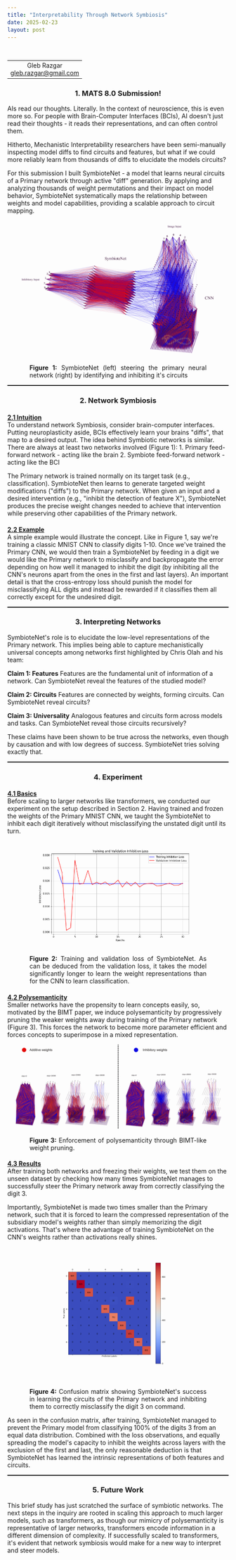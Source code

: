 ```yaml
---
title: "Interpretability Through Network Symbiosis"
date: 2025-02-23
layout: post
---
```


<br>
<div class="table-container">
  <table>
    <tr>
      <td align="center">
        Gleb Razgar<br>
        <a href="mailto:gleb.razgar@gmail.com">gleb.razgar@gmail.com</a>
      </td>
    </tr>
  </table>
</div>

<h3 align="center">1. MATS 8.0 Submission! </h3>

AIs read our thoughts. Literally. In the context of neuroscience, this is even more so. For people with Brain-Computer Interfaces (BCIs), AI doesn't just read their thoughts - it reads their representations, and can often control them.

Hitherto, Mechanistic Interpretability researchers have been semi-manually inspecting model diffs to find circuits and features, but what if we could more reliably learn from thousands of diffs to elucidate the models circuits? 

For this submission I built SymbioteNet - a model that learns neural circuits of a Primary network through active "diff" generation. By applying and analyzing thousands of weight permutations and their impact on model behavior, SymbioteNet systematically maps the relationship between weights and model capabilities, providing a scalable approach to circuit mapping. 

<p align="center"><img src="../images/SymbioteNet.png" alt="Alt text" style="max-width: 90%; height: auto; mix-blend-mode: multiply;"></p>

<div style="width: 80%; margin: auto; text-align: justify;">
  <p><b>Figure 1:</b> SymbioteNet (left) steering the primary neural network (right) by identifying and inhibiting it's circuits</p>
</div>

<hr style="border-top: 1px solid black;">





<h3 align="center">2. Network Symbiosis </h3>

<h4 style="margin-bottom: 0"><u>2.1 Intuition </u></h4>
To understand network Symbiosis, consider brain-computer interfaces. Putting neuroplasticity aside, BCIs effectively learn your brains "diffs", that map to a desired output. The idea behind Symbiotic networks is similar. There are always at least two networks involved (Figure 1):  
1. Primary feed-forward network - acting like the brain
2. Symbiote feed-forward network - acting like the BCI

The Primary network is trained normally on its target task (e.g., classification). SymbioteNet then learns to generate targeted weight modifications ("diffs") to the Primary network. When given an input and a desired intervention (e.g., "inhibit the detection of feature X"), SymbioteNet produces the precise weight changes needed to achieve that intervention while preserving other capabilities of the Primary network.


<h4 style="margin-bottom: 0"><u>2.2 Example </u></h4>
A simple example would illustrate the concept. Like in Figure 1, say we're training a classic MNIST CNN to classify digits 1-10. Once we've trained the Primary CNN, we would then train a SymbioteNet by feeding in a digit we would like the Primary network to misclassify and backpropagate the error depending on how well it managed to inhibit the digit (by inhibiting all the CNN's neurons apart from the ones in the first and last layers). An important detail is that the cross-entropy loss should punish the model for misclassifying ALL digits and instead be rewarded if it classifies them all correctly except for the undesired digit. 

<hr style="border-top: 1px solid black;">



<h3 align="center">3. Interpreting Networks </h3>
SymbioteNet's role is to elucidate the low-level representations of the Primary network. This implies being able to capture mechanistically universal concepts among networks first highlighted by Chris Olah and his team: 

**Claim 1: Features**
Features are the fundamental unit of information of a network. Can SymbioteNet reveal the features of the studied model?

**Claim 2: Circuits**
Features are connected by weights, forming circuits. Can SymbioteNet reveal circuits?

**Claim 3: Universality**
Analogous features and circuits form across models and tasks. Can SymbioteNet reveal those circuits recursively?

These claims have been shown to be true across the networks, even though by causation and with low degrees of success. SymbioteNet tries solving exactly that.

<hr style="border-top: 1px solid black;">

<h3 align="center">4. Experiment </h3>
<h4 style="margin-bottom: 0"><u>4.1 Basics </u></h4>
Before scaling to larger networks like transformers, we conducted our experiment on the setup described in Section 2. Having trained and frozen the weights of the Primary MNIST CNN, we taught the SymbioteNet to inhibit each digit iteratively without misclassifying the unstated digit until its turn.

<p align="center"><img src="../images/training.png" alt="Alt text" style="max-width: 80%; height: auto; mix-blend-mode: multiply;"></p>
<div style="width: 80%; margin: auto; text-align: justify;">
  <p><b>Figure 2:</b> Training and validation loss of SymbioteNet. As can be deduced from the validation loss, it takes the model significantly longer to learn the weight representations than for the CNN to learn classification.</p>
</div>

<h4 style="margin-bottom: 0"><u>4.2 Polysemanticity </u></h4>
Smaller networks have the propensity to learn concepts easily, so, motivated by the BIMT paper, we induce polysemanticity by progressively pruning the weaker weights away during training of the Primary network (Figure 3). This forces the network to become more parameter efficient and forces concepts to superimpose in a mixed representation.
<p align="center"><img src="../images/polysemanticity.png" alt="Alt text" style="max-width: 95%; height: auto; mix-blend-mode: multiply;"></p>
<div style="width: 80%; margin: auto; text-align: justify;">
  <p><b>Figure 3:</b> Enforcement of polysemanticity through BIMT-like weight pruning.</p>
</div>

<h4 style="margin-bottom: 0"><u>4.3 Results </u></h4>
After training both networks and freezing their weights, we test them on the unseen dataset by checking how many times SymbioteNet manages to successfully steer the Primary network away from correctly classifying the digit 3.

Importantly, SymbioteNet is made two times smaller than the Primary network, such that it is forced to learn the compressed representation of the subsidiary model's weights rather than simply memorizing the digit activations. That's where the advantage of training SymbioteNet on the CNN's weights rather than activations really shines.

<p align="center"><img src="../images/confusion_matrix.png" alt="Alt text" style="max-width: 60%; height: auto; mix-blend-mode: multiply;"></p>
<div style="width: 80%; margin: auto; text-align: justify;">
  <p><b>Figure 4:</b> Confusion matrix showing SymbioteNet's success in learning the circuits of the Primary network and inhibiting them to correctly misclassify the digit 3 on command.</p>
</div>

As seen in the confusion matrix, after training, SymbioteNet managed to prevent the Primary model from classifying 100% of the digits 3 from an equal data distribution. Combined with the loss observations, and equally spreading the model's capacity to inhibit the weights across layers with the exclusion of the first and last, the only reasonable deduction is that SymbioteNet has learned the intrinsic representations of both features and circuits.

<hr style="border-top: 1px solid black;">

<h3 align="center">5. Future Work </h3>
This brief study has just scratched the surface of symbiotic networks. The next steps in the inquiry are rooted in scaling this approach to much larger models, such as transformers, as though our mimicry of polysemanticity is representative of larger networks, transformers encode information in a different dimension of complexity. If successfully scaled to transformers, it's evident that network symbiosis would make for a new way to interpret and steer models. 